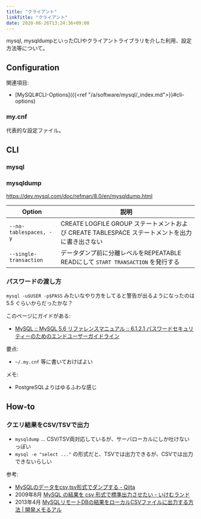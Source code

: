 ```yaml
---
title: "クライアント"
linkTitle: "クライアント"
date: 2020-06-26T13:24:36+09:00
---
```


mysql, mysqldumpといったCLIやクライアントライブラリを介した利用、設定方法等について。

## Configuration

関連項目:

- [MySQL#CLI-Options]({{<ref "/a/software/mysql/_index.md">}}#cli-options)

### my.cnf

代表的な設定ファイル。

## CLI
### mysql

### mysqldump

https://dev.mysql.com/doc/refman/8.0/en/mysqldump.html

 Option | 説明
--------|-----
 `--no-tablespaces, -y` | CREATE LOGFILE GROUP ステートメントおよび CREATE TABLESPACE ステートメントを出力に書き出さない
 `--single-transaction` | データダンプ前に分離レベルをREPEATABLE READにして `START TRANSACTION` を発行する

### パスワードの渡し方

`mysql -u$USER -p$PASS` みたいなやり方をしてると警告が出るようになったのは 5.5 ぐらいからだったかな？

このページにガイドがある:

- [MySQL :: MySQL 5.6 リファレンスマニュアル :: 6.1.2.1 パスワードセキュリティーのためのエンドユーザーガイドライン](https://dev.mysql.com/doc/refman/5.6/ja/password-security-user.html)

要点:

- `~/.my.cnf` 等に書いておけばよい

メモ:

- PostgreSQLよりはゆるふわな感じ

## How-to
### クエリ結果をCSV/TSVで出力

- `mysqldump` ... CSV/TSV両対応しているが、サーバローカルにしか吐けないっぽい
- `mysql -e "select ..."` の形式だと、TSVでは出力できるが、CSVでは出力できないらしい

参考:

- [MySQLのデータをcsv,tsv形式でダンプする - Qiita](https://qiita.com/d-dai/items/e56c2e5abf558328373f)
- 2009年8月 [MySQL の結果を csv 形式で標準出力させたい - いけむランド](https://fd0.hatenablog.jp/entry/20090801/p1)
- 2013年4月 [MySQLリモートDBの結果をローカルCSVファイルに出力する方法 | 開発メモるアル](http://shusatoo.net/db/mysql/mysql-remote-db-result-output-local-csvfile/)

